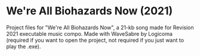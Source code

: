 # We're All Biohazards Now (2021)

Project files for "We're All Biohazards Now", a 21-kb song made for Revision 2021 executable music compo. Made with WaveSabre by Logicoma (required if you want to open the project, not required if you just want to play the .exe).
